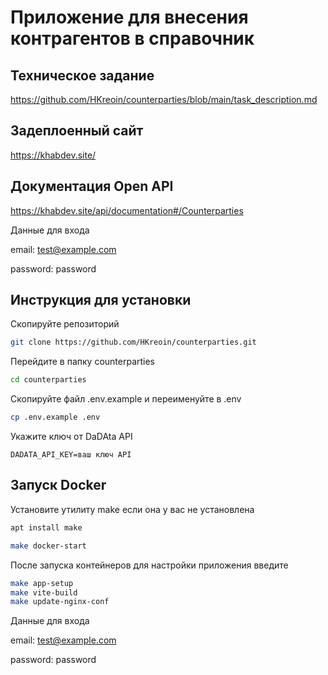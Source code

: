 # Приложение для внесения контрагентов в справочник

## Техническое задание

https://github.com/HKreoin/counterparties/blob/main/task_description.md

## Задеплоенный сайт

https://khabdev.site/

## Документация Open API

https://khabdev.site/api/documentation#/Counterparties

Данные для входа

email: test@example.com

password: password

## Инструкция для установки

Скопируйте репозиторий

```bash
git clone https://github.com/HKreoin/counterparties.git
```

Перейдите в папку counterparties

```bash
cd counterparties
```

Скопируйте файл .env.example и переименуйте в .env

```bash
cp .env.example .env
```

Укажите ключ от DaDAta API

```
DADATA_API_KEY=ваш ключ API
```

## Запуск Docker

Установите утилиту make если она у вас не установлена

```bash
apt install make
```

```bash
make docker-start
```

После запуска контейнеров для настройки приложения введите

```bash
make app-setup
make vite-build
make update-nginx-conf
```

Данные для входа

email: test@example.com

password: password
